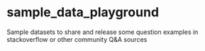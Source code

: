 # sample_data_playground
Sample datasets to share and release some question examples in stackoverflow or other community Q&amp;A sources
